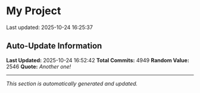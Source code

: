 # My Project


Last updated: 2025-10-24 16:25:37




























































































































































































































































































































































































































































































































































































































































































































































































































































































































































































































































































































































































































































































































































































































































































































































































































































































































































































































































































































































































































































































































































































































































































































































































































































































































































































































































































































































































































































































































































































































































































































































































































































































































































































































































































































































































































































































































































































































































































































































































































































































































































































































































































































































































































































































































































































































































































































































































































































































































































































































































































































































































































































































































































































































































































































































## Auto-Update Information

**Last Updated:** 2025-10-24 16:52:42
**Total Commits:** 4949
**Random Value:** 2546
**Quote:** _Another one!_

---
_This section is automatically generated and updated._